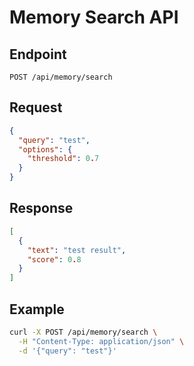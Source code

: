 # Memory Search API

## Endpoint
`POST /api/memory/search`

## Request
```json
{
  "query": "test",
  "options": {
    "threshold": 0.7
  }
}
```

## Response
```json
[
  {
    "text": "test result",
    "score": 0.8
  }
]
```

## Example
```bash
curl -X POST /api/memory/search \
  -H "Content-Type: application/json" \
  -d '{"query": "test"}'
``` 